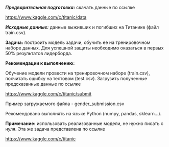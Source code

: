***Предварительная подготовка:*** скачать данные по ссылке

https://www.kaggle.com/c/titanic/data

***Исходные данные:*** данные выживших и погибших на Титанике (файл
train.csv).

**Задача:** построить модель задачи, обучить ее на тренировочном наборе
данных. Для успешной защиты необходимо оказаться в первых 50%
результатов лидерборда.

**Рекомендации к выполнению:**

Обучение модели провести на тренировочном наборе (train.csv), посчитать
ошибку на тестовом (test.csv). Загрузить полученные предсказанные данные
по ссылке

https://www.kaggle.com/c/titanic/submit

Пример загружаемого файла - gender\_submission.csv

Рекомендовано выполнять на языке Python (numpy, pandas, sklearn\...).

**Примечание:** использовать реализованные модели, не нужно писать с
нуля. Эта же задача представлена по ссылке

https://www.kaggle.com/c/titanic
